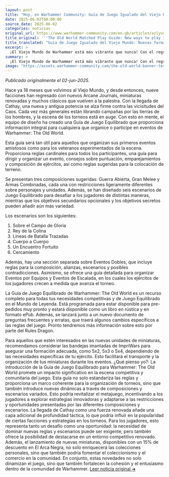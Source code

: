 ```yaml
---
layout: post
title: "Hoy, en Warhammer Community: Guía de Juego Igualado del Viejo Mundo: Nuevas formas de jugar en el Mundo de Leyenda - Comunidad Warhammer"
date: 2025-06-02T00:00:00
source_date: 2025-06-02
categories: noticias
original_url: https://www.warhammer-community.com/en-gb/articles/azlyvdkm/the-old-world-matched-play-guide-new-ways-to-play-in-the-world-of-legend/
title_original: '''The Old World Matched Play Guide: New ways to play in the World of Legend - Warhammer Community'''
title_translated: "Guía de Juego Igualado del Viejo Mundo: Nuevas formas de jugar en el Mundo de Leyenda - Comunidad Warhammer"
excerpt: >
  ¡El Viejo Mundo de Warhammer está más vibrante que nunca! Con el regreso de nueve facciones y la llegada de Cathay, la escena de los torneos está en pleno auge. La nueva Guía de Juego Igualado ofrece a organizadores y jugadores, tanto novatos como veteranos, un recurso completo para eventos competitivos. Desde reglas cardinales hasta consejos sobre composición de ejércitos y escenarios desafiantes, esta guía es esencial para cualquier general que quiera dominar el campo de batalla. Prepárate para explorar nuevas estrategias y llevar tus campañas al siguiente nivel en el Mundo de Leyenda.
summary: >
  ¡El Viejo Mundo de Warhammer está más vibrante que nunca! Con el regreso de nueve facciones y la llegada de Cathay, la escena de los torneos está en pleno auge. La nueva Guía de Juego Igualado ofrece a organizadores y jugadores, tanto novatos como veteranos, un recurso completo para eventos competitivos. Desde reglas cardinales hasta consejos sobre composición de ejércitos y escenarios desafiantes, esta guía es esencial para cualquier general que quiera dominar el campo de batalla. Prepárate para explorar nuevas estrategias y llevar tus campañas al siguiente nivel en el Mundo de Leyenda.
image: "https://assets.warhammer-community.com/the-old-world-banner-test.jpg"
---
```


*Publicado originalmente el 02-jun-2025.*

Hace ya 18 meses que volvimos al Viejo Mundo, y desde entonces, nueve facciones han regresado con nuevos Arcane Journals, miniaturas renovadas y muchos clásicos que vuelven a la palestra. Con la llegada de Cathay, una nueva y antigua potencia se alza firme contra las vicisitudes del Caos. Cada vez más generales están librando campañas por las tierras de los hombres, y la escena de los torneos está en auge. Con esto en mente, el equipo de diseño ha creado una Guía de Juego Equilibrado que proporciona información integral para cualquiera que organice o participe en eventos de Warhammer: The Old World.

Esta guía será tan útil para aquellos que organizan sus primeros eventos amistosos como para los veteranos experimentados de la escena. Proporciona reglas cardinales para todos los participantes, una guía para dirigir y organizar un evento, consejos sobre puntuación, emparejamientos y composición de ejércitos, así como reglas sugeridas para la colocación de terreno.

Se presentan tres composiciones sugeridas: Guerra Abierta, Gran Melee y Armas Combinadas, cada una con restricciones ligeramente diferentes sobre personajes y unidades. Además, se han diseñado seis escenarios de Juego Equilibrado para desafiar a los jugadores de distintas maneras, mientras que los objetivos secundarios opcionales y los objetivos secretos pueden añadir aún más variedad.

Los escenarios son los siguientes:

1. Sobre el Campo de Gloria
2. Rey de la Colina
3. Líneas de Batalla Trazadas
4. Cuerpo a Cuerpo
5. Un Encuentro Fortuito
6. Cercamiento

Además, hay una sección separada sobre Eventos Dobles, que incluye reglas para la composición, alianzas, escenarios y posibles contradicciones. Asimismo, se ofrece una guía detallada para organizar Eventos por Equipos y Eventos de Escalada, en los cuales los ejércitos de los jugadores crecen a medida que avanza el torneo.

La Guía de Juego Equilibrado de Warhammer: The Old World es un recurso completo para todas tus necesidades competitivas y de Juego Equilibrado en el Mundo de Leyenda. Está programada para estar disponible para pre-pedidos muy pronto y estará disponible como un libro en rústica y en formato ePub. Además, se lanzará junto a un nuevo documento de preguntas frecuentes y erratas, que traerá algunos cambios específicos a las reglas del juego. Pronto tendremos más información sobre esto por parte del Rules Dragon.

Para aquellos que estén interesados en las nuevas unidades de miniaturas, recomendamos considerar las bandejas imantadas de ImpriWars para asegurar una formación adecuada, como 5x2, 5x3 o 5x4, dependiendo de las necesidades específicas de tu ejército. Esto facilitará el transporte y la organización de tus miniaturas durante los eventos.
¿Qué pienso yo?: La introducción de la Guía de Juego Equilibrado para Warhammer: The Old World promete un impacto significativo en la escena competitiva y comunitaria del juego. Esta guía no solo estandariza las reglas y proporciona un marco coherente para la organización de torneos, sino que también introduce nuevas dinámicas a través de composiciones y escenarios variados. Esto podría revitalizar el metajuego, incentivando a los jugadores a explorar estrategias innovadoras y adaptarse a las restricciones y oportunidades presentadas por las diferentes composiciones y escenarios. La llegada de Cathay como una fuerza renovada añade una capa adicional de profundidad táctica, lo que podría influir en la popularidad de ciertas facciones y estrategias en los torneos. Para los jugadores, esto representa tanto un desafío como una oportunidad: la necesidad de dominar nuevas reglas y escenarios puede ser exigente, pero también ofrece la posibilidad de destacarse en un entorno competitivo renovado. Además, el lanzamiento de nuevas miniaturas, disponibles con un 15% de descuento en El Arca Negra, no solo enriquecerá las colecciones personales, sino que también podría fomentar el coleccionismo y el comercio en la comunidad. En conjunto, estas novedades no solo dinamizan el juego, sino que también fortalecen la cohesión y el entusiasmo dentro de la comunidad de Warhammer.
[Leer noticia original ➜](https://www.warhammer-community.com/en-gb/articles/azlyvdkm/the-old-world-matched-play-guide-new-ways-to-play-in-the-world-of-legend/)
